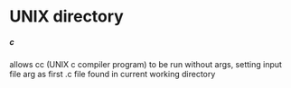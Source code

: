 # UNIX directory

##### c
allows cc (UNIX c compiler program) to be run without args, setting input file arg as first .c file found in current working directory
